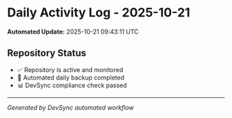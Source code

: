 # Daily Activity Log - 2025-10-21

**Automated Update:** 2025-10-21 09:43:11 UTC

## Repository Status
- ✅ Repository is active and monitored
- 🔄 Automated daily backup completed
- 📊 DevSync compliance check passed

---
*Generated by DevSync automated workflow*
